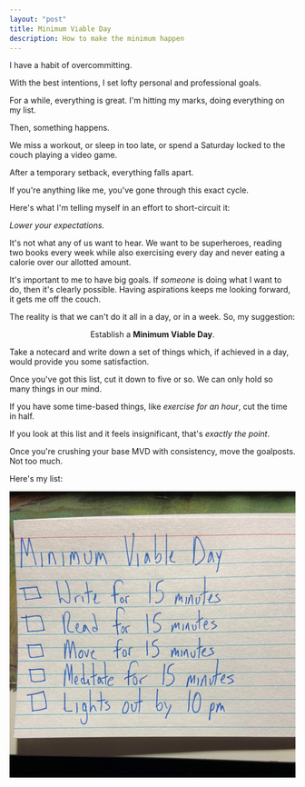 ```yaml
---
layout: "post"
title: Minimum Viable Day
description: How to make the minimum happen
---
```


I have a habit of overcommitting.

With the best intentions, I set lofty personal and professional goals. 

For a while, everything is great. I'm hitting my marks, doing everything on my list.

Then, something happens. 

We miss a workout, or sleep in too late, or spend a Saturday locked to the couch playing a video game. 

After a temporary setback, everything falls apart. 

If you're anything like me, you've gone through this exact cycle.

Here's what I'm telling myself in an effort to short-circuit it:

*Lower your expectations.*

It's not what any of us want to hear. We want to be superheroes, reading two books every week while also exercising every day and never eating a calorie over our allotted amount.

It's important to me to have big goals. If *someone* is doing what I want to do, then it's clearly possible. Having aspirations keeps me looking forward, it gets me off the couch.

The reality is that we can't do it all in a day, or in a week. So, my suggestion:

<p align="center">Establish a <strong>Minimum Viable Day</strong>.</p>

Take a notecard and write down a set of things which, if achieved in a day, would provide you some satisfaction.

Once you've got this list, cut it down to five or so. We can only hold so many things in our mind.

If you have some time-based things, like *exercise for an hour*, cut the time in half.

If you look at this list and it feels insignificant, that's *exactly the point*. 

Once you're crushing your base MVD with consistency, move the goalposts. Not too much.

Here's my list:

![Minimum Viable Day notecard](/uploads/minimumviableday.jpeg)